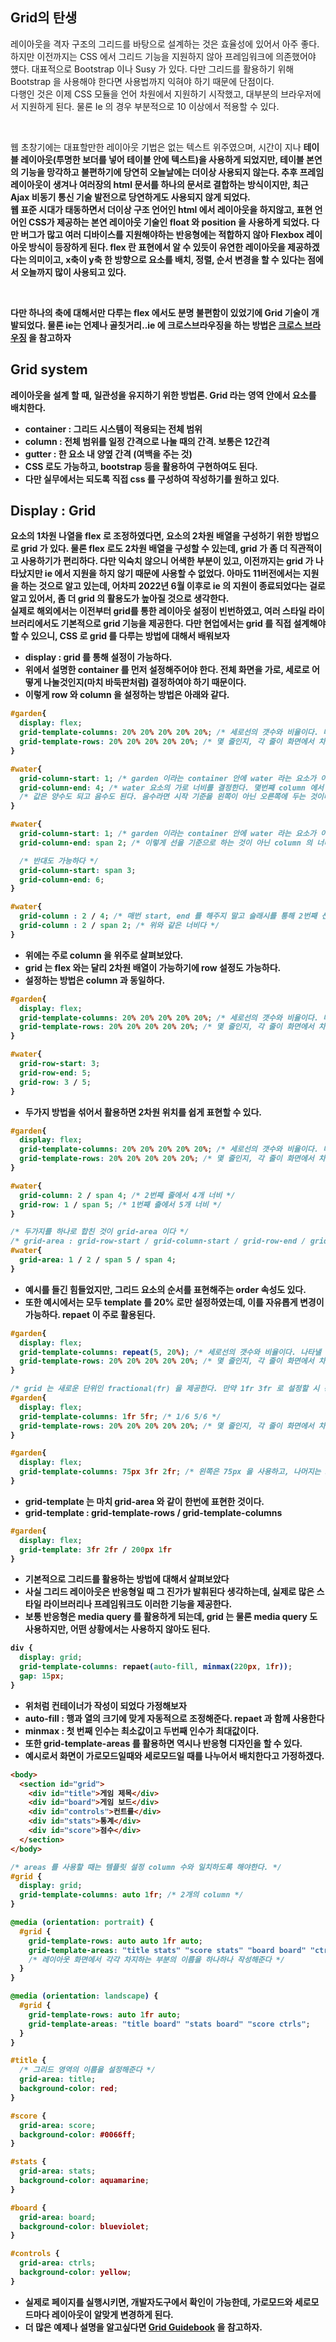## Grid의 탄생

<p>레이아웃을 격자 구조의 그리드를 바탕으로 설계하는 것은 효율성에 있어서 아주 좋다. 하지만 이전까지는 CSS 에서 그리드 기능을 지원하지 않아 프레임워크에 의존했어야 헀다. 대표적으로 Bootstrap 이나 Susy 가 있다. 다만 그리드를 활용하기 위해 Bootstrap 을 사용해야 한다면 사용법까지 익혀야 하기 때문에 단점이다.<br/>다행인 것은 이제 CSS 모듈을 언어 차원에서 지원하기 시작했고, 대부분의 브라우저에서 지원하게 된다. 물론 Ie 의 경우 부분적으로 10 이상에서 적용할 수 있다.</p><br />

<p>웹 초창기에는 대표할만한 레이아웃 기법은 없는 텍스트 위주였으며, 시간이 지나 <strong>테이블 레이아웃</stong>(투명한 보더를 넣어 테이블 안에 텍스트)을 사용하게 되었지만, 테이블 본연의 기능을 망각하고 불편하기에 당연히 오늘날에는 더이상 사용되지 않는다. 추후 <strong>프레임 레이아웃</strong>이 생겨나 여러장의 html 문서를 하나의 문서로 결합하는 방식이지만, 최근 Ajax 비동기 통신 기술 발전으로 당연하게도 사용되지 않게 되었다.<br/>웹 표준 시대가 태동하면서 더이상 구조 언어인 html 에서 레이아웃을 하지않고, 표현 언어인 CSS가 제공하는 본연 레이아웃 기술인 float 와 position 을 사용하게 되었다. 다만 버그가 많고 여러 디바이스를 지원해야하는 반응형에는 적합하지 않아 <strong>Flexbox 레이아웃</strong> 방식이 등장하게 된다. flex 란 표현에서 알 수 있듯이 유연한 레이아웃을 제공하겠다는 의미이고, x축이 y축 한 방향으로 요소를 배치, 정렬, 순서 변경을 할 수 있다는 점에서 오늘까지 많이 사용되고 있다.</p><br />

<p>다만 하나의 축에 대해서만 다루는 flex 에서도 분명 불편함이 있었기에 <strong>Grid</strong> 기술이 개발되었다. 물론 ie는 언제나 골칫거리..ie 에 크로스브라우징을 하는 방법은 <a href="https://yamoo9.gitbook.io/css-grid/css-grid-for-ie" targe="_blank">크로스 브라우징</a> 을 참고하자</p>

## Grid system

<p>레이아웃을 설계 할 때, 일관성을 유지하기 위한 방법론. Grid 라는 영역 안에서 요소를 배치한다.</p>

- container : 그리드 시스템이 적용되는 전체 범위
- column : 전체 범위를 일정 간격으로 나눌 때의 간격. 보통은 12간격
- gutter : 한 요소 내 양옆 간격 (여백을 주는 것)
- CSS 로도 가능하고, bootstrap 등을 활용하여 구현하여도 된다.
- 다만 실무에서는 되도록 직접 css 를 구성하여 작성하기를 원하고 있다.
  <br />

## Display : Grid

<p>요소의 1차원 나열을 flex 로 조정하였다면, 요소의 2차원 배열을 구성하기 위한 방법으로 grid 가 있다. 물론 flex 로도 2차원 배열을 구성할 수 있는데, grid 가 좀 더 직관적이고 사용하기가 편리하다. 다만 익숙치 않으니 어색한 부분이 있고, 이전까지는 grid 가 나타났지만 ie 에서 지원을 하지 않기 때문에 사용할 수 없었다. 아마도 11버전에서는 지원을 하는 것으로 알고 있는데, 어차피 2022년 6월 이후로 ie 의 지원이 종료되었다는 걸로 알고 있어서, 좀 더 grid 의 활용도가 높아질 것으로 생각한다.<br/>실제로 해외에서는 이전부터 grid를 통한 레이아웃 설정이 빈번하였고, 여러 스타일 라이브러리에서도 기본적으로 grid 기능을 제공한다. 다만 현업에서는 grid 를 직접 설계해야 할 수 있으니, CSS 로 grid 를 다루는 방법에 대해서 배워보자</p>

- display : grid 를 통해 설정이 가능하다.
- 위에서 설명한 container 를 먼저 설정해주어야 한다. 전체 화면을 가로, 세로로 어떻게 나눌것인지(마치 바둑판처럼) 결정하여야 하기 때문이다.
- 이렇게 row 와 column 을 설정하는 방법은 아래와 같다.

```CSS
#garden{
  display: flex;
  grid-template-columns: 20% 20% 20% 20% 20%; /* 세로선의 갯수와 비율이다. 나타낼 수 있는 방법은 여러가지가 있다(repeat 등) */
  grid-template-rows: 20% 20% 20% 20% 20%; /* 몇 줄인지, 각 줄이 화면에서 차지하는 비율을 결정한다 */
}

#water{
  grid-column-start: 1; /* garden 이라는 container 안에 water 라는 요소가 어느 위치부터 시작할지를 결정한다 */
  grid-column-end: 4; /* water 요소의 가로 너비를 결정한다. 몇번째 column 에서 시작해서 몇번째 column 에서 끝이날지 결정한다 */
  /* 값은 양수도 되고 음수도 된다. 음수라면 시작 기준을 왼쪽이 아닌 오른쪽에 두는 것이다. */
}

#water{
  grid-column-start: 1; /* garden 이라는 container 안에 water 라는 요소가 어느 위치부터 시작할지를 결정한다 */
  grid-column-end: span 2; /* 이렇게 선을 기준으로 하는 것이 아닌 column 의 너비를 이용할 수 있다. 단 너비는 시작부분의 너비도 포함인 것이다 */

  /* 반대도 가능하다 */
  grid-column-start: span 3;
  grid-column-end: 6;
}

#water{
  grid-column : 2 / 4; /* 매번 start, end 를 해주지 말고 슬래시를 통해 2번째 선에서 4번째 선까지로 지정할 수 있다 */
  grid-column : 2 / span 2; /* 위와 같은 너비다 */
}
```

- 위에는 주로 column 을 위주로 살펴보았다.
- grid 는 flex 와는 달리 2차원 배열이 가능하기에 row 설정도 가능하다.
- 설정하는 방법은 column 과 동일하다.

```CSS
#garden{
  display: flex;
  grid-template-columns: 20% 20% 20% 20% 20%; /* 세로선의 갯수와 비율이다. 나타낼 수 있는 방법은 여러가지가 있다(repeat 등) */
  grid-template-rows: 20% 20% 20% 20% 20%; /* 몇 줄인지, 각 줄이 화면에서 차지하는 비율을 결정한다 */
}

#water{
  grid-row-start: 3;
  grid-row-end: 5;
  grid-row: 3 / 5;
}
```

- 두가지 방법을 섞어서 활용하면 2차원 위치를 쉽게 표현할 수 있다.

```CSS
#garden{
  display: flex;
  grid-template-columns: 20% 20% 20% 20% 20%; /* 세로선의 갯수와 비율이다. 나타낼 수 있는 방법은 여러가지가 있다(repeat 등) */
  grid-template-rows: 20% 20% 20% 20% 20%; /* 몇 줄인지, 각 줄이 화면에서 차지하는 비율을 결정한다 */
}

#water{
  grid-column: 2 / span 4; /* 2번째 줄에서 4개 너비 */
  grid-row: 1 / span 5; /* 1번째 출에서 5개 너비 */
}

/* 두가지를 하나로 합친 것이 grid-area 이다 */
/* grid-area : grid-row-start / grid-column-start / grid-row-end / grid-column-end */
#water{
  grid-area: 1 / 2 / span 5 / span 4;
}


```

- 예시를 들긴 힘들었지만, 그리드 요소의 순서를 표현해주는 order 속성도 있다.
- 또한 예시에서는 모두 template 를 20% 로만 설정하였는데, 이를 자유롭게 변경이 가능하다. repaet 이 주로 활용된다.

```CSS
#garden{
  display: flex;
  grid-template-columns: repeat(5, 20%); /* 세로선의 갯수와 비율이다. 나타낼 수 있는 방법은 여러가지가 있다(repeat 등) */
  grid-template-rows: 20% 20% 20% 20% 20%; /* 몇 줄인지, 각 줄이 화면에서 차지하는 비율을 결정한다 */
}

/* grid 는 새로운 단위인 fractional(fr) 을 제공한다. 만약 1fr 3fr 로 설정할 시 총 공간은 4개로 동일하게 제공된다. 1/4 3/4 와 같다 */
#garden{
  display: flex;
  grid-template-columns: 1fr 5fr; /* 1/6 5/6 */
  grid-template-rows: 20% 20% 20% 20% 20%; /* 몇 줄인지, 각 줄이 화면에서 차지하는 비율을 결정한다 */
}

#garden{
  display: flex;
  grid-template-columns: 75px 3fr 2fr; /* 왼쪽은 75px 을 사용하고, 나머지는 3/5 2/5 를 차지한다 */
}
```

- grid-template 는 마치 grid-area 와 같이 한번에 표현한 것이다.
- grid-template : grid-template-rows / grid-template-columns

```CSS
#garden{
  display: flex;
  grid-template: 3fr 2fr / 200px 1fr
}
```

- 기본적으로 그리드를 활용하는 방법에 대해서 살펴보았다
- 사실 그리드 레이아웃은 반응형일 때 그 진가가 발휘된다 생각하는데, 실제로 많은 스타일 라이브러리나 프레임워크도 이러한 기능을 제공한다.
- 보통 반응형은 media query 를 활용하게 되는데, grid 는 물론 media query 도 사용하지만, 어떤 상황에서는 사용하지 않아도 된다.

```CSS
div {
  display: grid;
  grid-template-columns: repaet(auto-fill, minmax(220px, 1fr));
  gap: 15px;
}

```

- 위처럼 컨테이너가 작성이 되었다 가정해보자
- auto-fill : 행과 열의 크기에 맞게 자동적으로 조정해준다. repaet 과 함께 사용한다
- minmax : 첫 번째 인수는 최소값이고 두번째 인수가 최대값이다.
- 또한 grid-template-areas 를 활용하면 역시나 반응형 디자인을 할 수 있다.
- 예시로서 화면이 가로모드일때와 세로모드일 때를 나누어서 배치한다고 가정하겠다.

```html
<body>
  <section id="grid">
    <div id="title">게임 제목</div>
    <div id="board">게임 보드</div>
    <div id="controls">컨트롤</div>
    <div id="stats">통계</div>
    <div id="score">점수</div>
  </section>
</body>
```

```CSS
/* areas 를 사용할 때는 템플릿 설정 column 수와 일치하도록 해야한다. */
#grid {
  display: grid;
  grid-template-columns: auto 1fr; /* 2개의 column */
}

@media (orientation: portrait) {
  #grid {
    grid-template-rows: auto auto 1fr auto;
    grid-template-areas: "title stats" "score stats" "board board" "ctrls ctrls"; /* 2개의 column */
    /* 레이아웃 화면에서 각각 차지하는 부분의 이름을 하나하나 작성해준다 */
  }
}

@media (orientation: landscape) {
  #grid {
    grid-template-rows: auto 1fr auto;
    grid-template-areas: "title board" "stats board" "score ctrls";
  }
}

#title {
  /* 그리드 영역의 이름을 설정해준다 */
  grid-area: title;
  background-color: red;
}

#score {
  grid-area: score;
  background-color: #0066ff;
}

#stats {
  grid-area: stats;
  background-color: aquamarine;
}

#board {
  grid-area: board;
  background-color: blueviolet;
}

#controls {
  grid-area: ctrls;
  background-color: yellow;
}

```

- 실제로 페이지를 실행시키면, 개발자도구에서 확인이 가능한데, 가로모드와 세로모드마다 레이아웃이 알맞게 변경하게 된다.
- 더 많은 예제나 설명을 알고싶다면 [Grid Guidebook](https://yamoo9.gitbook.io/css-grid/css-grid-guide) 을 참고하자.

<br />
